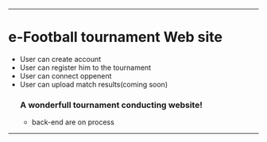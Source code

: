 ***
# **e-Football tournament Web site**

+ User can create account
+ User can register him to the tournament
+ User can connect oppenent
+ User can upload match results(coming soon)
  ### A wonderfull tournament conducting website!
  * back-end are on process 
***




